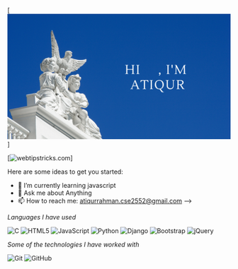 

[![Header](https://github.com/atiqurrahman-it/atiqurrahman-it/blob/main/atiqur_it_git.png)]

[![webtipstricks.com](https://img.shields.io/badge/-webtipstricks-000000?style=for-the-badge&logo=react&logoColor=white)]


Here are some ideas to get you started:

- 🌱 I’m currently learning javascript
- 💬 Ask me about Anything
- 📫 How to reach me: atiqurrahman.cse2552@gmail.com
-->

*Languages I have used*

![C](https://img.shields.io/badge/-C-000000?style=flat&logo=C%2B%2B&logoColor=00599C)
![HTML5](https://img.shields.io/badge/-HTML5-000000?style=flat&logo=HTML5)
![JavaScript](https://img.shields.io/badge/-JavaScript-000000?style=flat&logo=javascript)
![Python](https://img.shields.io/badge/-Python-000000?style=flat&logo=Python&logoColor=61DAFB)
![Django](https://img.shields.io/badge/-Django-000000?style=flat&logo=Django&logoColor=1dd1a1)
![Bootstrap](https://img.shields.io/badge/-Bootstrap-000000?style=flat&logo=Bootstrap&logoColor=ff9f43)
![jQuery](https://img.shields.io/badge/-jQuery-000000?style=flat&logo=jQuery&logoColor=0769AD)

*Some of the technologies I have worked with*


![Git](https://img.shields.io/badge/-Git-000000?style=flat&logo=git&logoColor=F05032)
![GitHub](https://img.shields.io/badge/-GitHub-000000?style=flat&logo=github&logoColor=FFFFFF)
